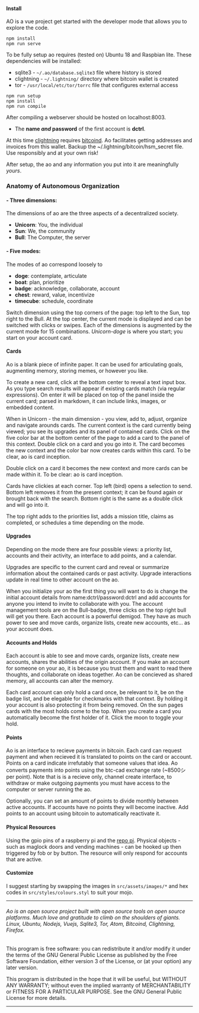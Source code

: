 
#### Install

AO is a vue project get started with the developer mode that allows you to explore the code.

```
npm install
npm run serve
```

To be fully setup ao requires (tested on) Ubuntu 18 and Raspbian lite. These dependencies will be installed:
- sqlite3 - `~/.ao/database.sqlite3` file where history is stored
- clightning - `~/.lightning/` directory where bitcoin wallet is created
- tor - `/usr/local/etc/tor/torrc` file that configures external access

```
npm run setup
npm install
npm run compile
```

After compiling a webserver should be hosted on localhost:8003.

- The **name *and* password** of the first account is **dctrl**.

At this time [clightning](https://github.com/ElementsProject/lightning) requires [bitcoind](https://www.bitcoin.org/download). Ao facilitates getting addresses and invoices from this wallet. Backup the ~/.lightning/bitcoin/hsm_secret file. Use responsibly and at your own risk!

After setup, the ao and any information you put into it are meaningfully *yours*.

### Anatomy of Autonomous Organization
#### - Three dimensions:

The dimensions of ao are the three aspects of a decentralized society.
- **Unicorn**: You, the individual
- **Sun**: We, the community
- **Bull**: The Computer, the server

#### - Five modes:

The modes of ao correspond loosely to
- **doge**: contemplate, articulate
- **boat**: plan, prioritize
- **badge**: acknowledge, collaborate, account
- **chest**: reward, value, incentivize
- **timecube**: schedule, coordinate

Switch dimension using the top corners of the page: top left to the Sun, top right to the Bull. At the top center, the current mode is displayed and can be switched with clicks or swipes. Each of the dimensions is augmented by the current mode for 15 combinations. *Unicorn-doge* is where you start; you start on your account card.

#### Cards

Ao is a blank piece of infinite paper. It can be used for articulating goals, augmenting memory, storing memes, or however you like.

To create a new card, click at the bottom center to reveal a text input box. As you type search results will appear if existing cards match (via regular expressions). On enter it will be placed on top of the panel inside the current card; parsed in markdown, it can include links, images, or embedded content.

When in Unicorn - the main dimension - you view, add to, adjust, organize and navigate arounds cards. The current context is the card currently being viewed; you see its upgrades and its panel of contained cards. Click on the five color bar at the bottom center of the page to add a card to the panel of this context. Double click on a card and you go into it. The card becomes the new context and the color bar now creates cards within this card. To be clear, ao is card inception.

Double click on a card it becomes the new context and more cards can be made within it. To be clear: ao is card inception.

Cards have clickies at each corner. Top left (bird) opens a selection to send. Bottom left removes it from the present context; it can be found again or brought back with the search. Bottom right is the same as a double click and will go into it.

The top right adds to the priorities list, adds a mission title, claims as completed, or schedules a time depending on the mode.

#### Upgrades

Depending on the mode there are four possible views: a priority list, accounts and their activity, an interface to add points, and a calendar.

Upgrades are specific to the current card and reveal or summarize information about the contained cards or past activity. Upgrade interactions update in real time to other account on the ao.

When you initialize your ao the first thing you will want to do is change the initial account details from name:dctrl/password:dctrl and add accounts for anyone you intend to invite to collaborate with you. The account management tools are on the Bull-badge, three clicks on the top right bull will get you there. Each account is a powerful demigod. They have as much power to see and move cards, organize lists, create new accounts, etc... as your account does.

#### Accounts and Holds

Each account is able to see and move cards, organize lists, create new accounts, shares the abilities of the origin account. If you make an account for someone on your ao, it is because you trust them and want to read there thoughts, and collaborate on ideas together. Ao can be concieved as shared memory, all accounts can alter the memory.

Each card account can only hold a card once, be relevant to it, be on the badge list, and be elegable for checkmarks with that context. By holding it your account is also protecting it from being removed. On the sun pages cards with the most holds come to the top. When you create a card you automatically become the first holder of it. Click the moon to toggle your hold.

#### Points
Ao is an interface to recieve payments in bitcoin. Each card can request payment and when recieved it is translated to points on the card or account. Points on a card indicate irrefutably that someone values that idea. Ao converts payments into points using the btc-cad exchange rate (~8500&#12471; per point). Note that is is a recieve only, channel create interface, to withdraw or make outgoing payments you must have access to the computer or server running the ao.

Optionally, you can set an amount of points to divide monthly between active accounts. If accounts have no points they will become inactive. Add points to an account using bitcoin to automatically reactivate it.

#### Physical Resources

Using the gpio pins of a raspberry pi and the [repo pi](https://github.com/autonomousorganization/pi). Physical objects - such as maglock doors and vending machines - can be hooked up then triggered by fob or by button. The resource will only respond for accounts that are active.

<!-- #### Ao 2 Ao
*work in progress* -->

#### Customize
I suggest starting by swapping the images in `src/assets/images/*`  and hex codes in `src/styles/colours.styl` to suit your mojo.

***
###### Ao is an open source project built with open source tools on open source platforms. Much love and gratitude to climb on the shoulders of giants. Linux, Ubuntu, Nodejs, Vuejs, Sqlite3, Tor, Atom, Bitcoind, Clightning, Firefox.
This program is free software: you can redistribute it and/or modify
it under the terms of the GNU General Public License as published by
the Free Software Foundation, either version 3 of the License, or
(at your option) any later version.

This program is distributed in the hope that it will be useful,
but WITHOUT ANY WARRANTY; without even the implied warranty of
MERCHANTABILITY or FITNESS FOR A PARTICULAR PURPOSE.  See the
GNU General Public License for more details.
***

